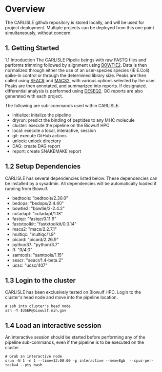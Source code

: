 # Overview
The CARLISLE github repository is stored locally, and will be used for project deployment. Multiple projects can be deployed from this one point simultaneously, without concern.

## 1. Getting Started
1.1 Introduction
The CARLISLE Pipelie beings with raw FASTQ files and performs trimming followed by alignment using [BOWTIE2](https://bowtie-bio.sourceforge.net/bowtie2/index.shtml). Data is then normalized through either the use of an user-species species (IE E.Coli) spike-in control or through the determined library size. Peaks are then called using [SEACR](https://github.com/FredHutch/SEACR) and [MACS2](https://hbctraining.github.io/Intro-to-ChIPseq/lessons/05_peak_calling_macs.html), with various options selected by the user. Peaks are then annotated, and summarized into reports. If designated, differential analysis is performed using [DESEQ2](https://bioconductor.org/packages/release/bioc/html/DESeq2.html). QC reports are also generated with each project.

The following are sub-commands used within CARLISLE:

- initialize: initalize the pipeline
- dryrun: predict the binding of peptides to any MHC molecule
- cluster: execute the pipeline on the Biowulf HPC
- local: execute a local, interactive, session
- git: execute GitHub actions
- unlock: unlock directory
- DAG: create DAG report
- report: create SNAKEMAKE report

## 1.2 Setup Dependencies
CARLISLE has several dependencies listed below. These dependencies can be installed by a sysadmin. All dependencies will be automatically loaded if running from Biowulf.

- bedtools: "bedtools/2.30.0"
- bedops: "bedops/2.4.40"
- bowtie2: "bowtie/2-2.4.2"
- cutadapt: "cutadapt/1.18"
- fastqc: "fastqc/0.11.9"
- fastxtoolkit: "fastxtoolkit/0.0.14"
- macs2: "macs/2.2.7.1"
- multiqc: "multiqc/1.9"
- picard: "picard/2.26.9"
- python37: "python/3.7"
- R: "R/4.0"
- samtools: "samtools/1.15"
- seacr: "seacr/1.4-beta.2"
- ucsc: "ucsc/407"

## 1.3 Login to the cluster
CARLISLE has been exclusively tested on Biowulf HPC. Login to the cluster's head node and move into the pipeline location.
```
# ssh into cluster's head node
ssh -Y $USER@biowulf.nih.gov
```

## 1.4 Load an interactive session 
An interactive session should be started before performing any of the pipeline sub-commands, even if the pipeline is to be executed on the cluster.

```
# Grab an interactive node
srun -N 1 -n 1 --time=12:00:00 -p interactive --mem=8gb  --cpus-per-task=4 --pty bash
```
